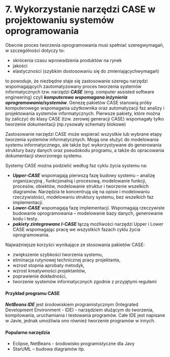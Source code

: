 # 7. Wykorzystanie narzędzi CASE w projektowaniu systemów oprogramowania
Obecnie proces tworzenia oprogramowania musi spełniać szeregwymagań, w szczególności dotyczy to:
- skrócenia czasu wprowadzenia produktów na rynek
- jakości
- elastyczności (szybkim dostosowaniu się do zmieniającychwymagań)

to powoduje, że niezbędne staje się zastosowanie szeregu narzędzi wspomagających zautomatyzowany proces tworzenia systemów informatycznych tzw. narzędzi ***CASE*** (eng. computer assisted software engineering) czyli ***komputerowo wspomagana inżynieria oprogramowania/systemów***.
Genezę pakietów CASE stanowią próby komputerowego wspomagania użytkownika oraz automatyzacji faz analizy i projektowania systemów informatycznych. Pierwsze pakiety, które można by zaliczyć do klasy CASE (tzw. zerowej generacji CASE) wspomagały tylko tworzenie dokumentacji (np.rysowały schematy blokowe)

Zastosowanie narzędzi CASE może wspierać wszystkie lub wybrane etapy tworzenia systemów informatycznych. Mogą one służyć do modelowania systemu informatycznego, ale także być wykorzystywane do generowania struktury bazy danych oraz pseudokodu programu, a także do opracowania dokumentacji stworzonego systemu.

Systemy CASE można podzielić według faz cyklu życia systemu na:
- ***Upper-CASE*** wspomagają pierwszą fazę budowy systemu – analizę organizacyjną , funkcjonalną i procesową, modelowanie funkcji, procesów, obiektów, modelowanie struktur i tworzenie wszelkich diagramów. Narzędzia te koncentrują się na opisie i modelowaniu rzeczywistości, modelowaniu struktury systemu, bez wszelkich faz implementacji.
- ***Lower-CASE*** wspomagają fazę implementacji. Wspomagają rzeczywiste budowanie oprogramowania – modelowanie bazy danych, generowanie kodu i testy.
- ***pakiety zintegrowane I-CASE*** łączą możliwości narzędzi Upper i Lower CASE wspomagając pracę we wszystkich fazach cyklu życia oprogramowania.

Najważniejsze korzyści wynikające ze stosowania pakietów CASE:
- zwiększenie szybkości tworzenia systemu,
- eliminacja rutynowej technicznej pracy projektanta,
- wzrost stopnia aprobaty metodyk,
- wzrost kreatywności projektantów,
- poprawienie dokładności,
- tworzenie systemów informatycznych zgodnie z przyjętymi regułami

#### Przykład programu CASE
***NetBeans IDE*** jest środowiskiem programistycznym (Integrated Development Environment - IDE) - narzędziem służącym do tworzenia, kompilowania, uruchamiania i testowania programów. Całe IDE jest napisane w Javie, jednak umożliwia ono również tworzenie programów w innych.

#### Popularne narzędzia
- Eclipse, NetBeans - środowisko programistyczne dla Javy
- StarUML – budowa diagramów itp.
